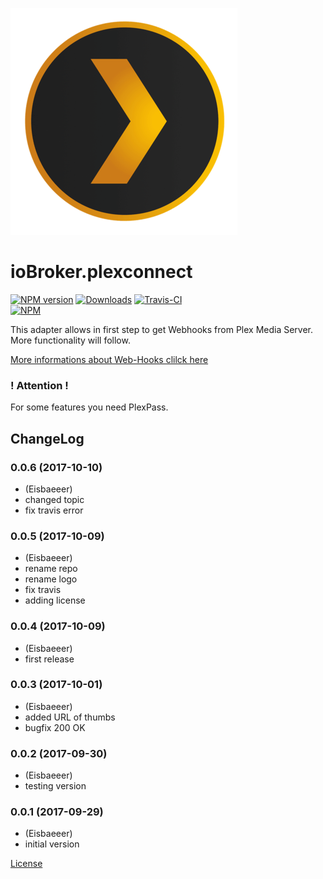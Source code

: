 ![Logo](admin/plexconnect.png)
# ioBroker.plexconnect

[![NPM version](http://img.shields.io/npm/v/iobroker.plexconnect.svg)](https://www.npmjs.com/package/iobroker.plexconnect)
[![Downloads](https://img.shields.io/npm/dm/iobroker.plexconnect.svg)](https://www.npmjs.com/package/iobroker.plexconnect)
[![Travis-CI](https://travis-ci.org/Eisbaeeer/ioBroker.plexconnect.svg?branch=master)](https://www.travis-ci.org/Eisbaeeer/ioBroker.plexconnect)   
[![NPM](https://nodei.co/npm/iobroker.plexconnect.png?downloads=true)](https://nodei.co/npm/iobroker.plexconnect/)

This adapter allows in first step to get Webhooks from Plex Media Server.
More functionality will follow.

[More informations about Web-Hooks clilck here](https://support.plex.tv/hc/en-us/articles/115002267687-Webhooks)

### ! Attention !

For some features you need PlexPass.

## ChangeLog

### 0.0.6 (2017-10-10)
* (Eisbaeeer)
* changed topic
* fix travis error

### 0.0.5 (2017-10-09)
* (Eisbaeeer)
* rename repo
* rename logo
* fix travis
* adding license

### 0.0.4 (2017-10-09)
* (Eisbaeeer)
* first release

### 0.0.3 (2017-10-01)
* (Eisbaeeer) 
* added URL of thumbs
* bugfix 200 OK

### 0.0.2 (2017-09-30)
* (Eisbaeeer) 
* testing version

### 0.0.1 (2017-09-29)
* (Eisbaeeer) 
* initial version

[License](https://github.com/Eisbaeeer/ioBroker.plexconnect/blob/master/LICENSE)
